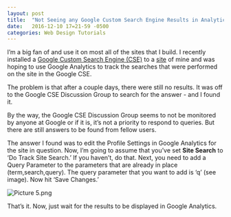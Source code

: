 ```yaml
---
layout: post
title:  "Not Seeing any Google Custom Search Engine Results in Analytics?&nbsp; Here&#8217;s the Fix!"
date:   2016-12-10 17=21-59 -0500
categories: Web Design Tutorials
---
```


I’m a big fan of and use it on most all of the sites that I build.  I recently installed a [Google Custom Search Engine (CSE)][1] to a [site][2] of mine and was hoping to use Google Analytics to track the searches that were performed on the site in the Google CSE.  

The problem is that after a couple days, there were still no results.  It was off to the Google CSE Discussion Group to search for the answer - and I found it.

By the way, the Google CSE Discussion Group seems to not be monitored by anyone at Google or if it is, it’s not a priority to respond to queries.  But there are still answers to be found from fellow users.

The answer I found was to edit the Profile Settings in Google Analytics for the site in question.  Now, I’m going to assume that you’ve set **Site Search** to ‘Do Track Site Search.’  If you haven’t, do that.  Next, you need to add a Query Parameter to the parameters that are already in place (term,search,query).  The query parameter that you want to add is ‘q’ (see image). Now hit ‘Save Changes.’ 

![Picture 5.png][3]

That’s it.  Now, just wait for the results to be displayed in Google Analytics.

 [1]: http://www.google.com/sitesearch/
 [2]: http://www.inthepanhandle.com/
 [3]: http://www.gbradhopkins.com/archives/Picture%205.png

